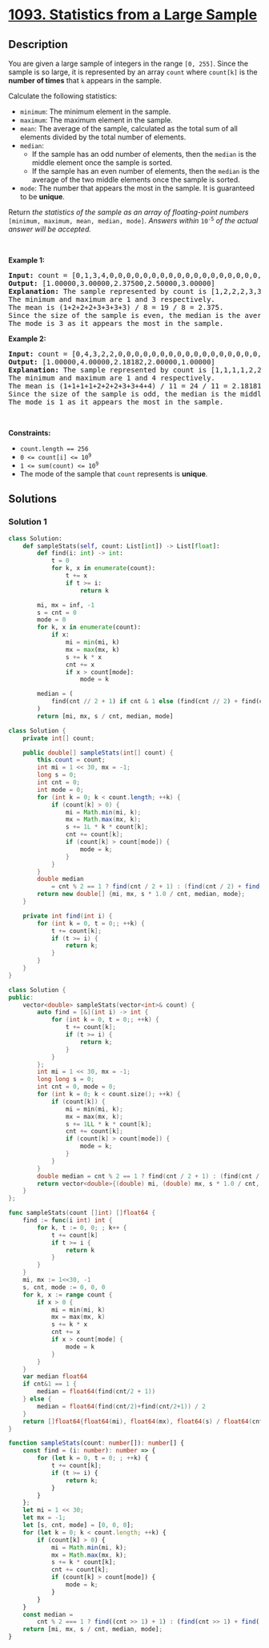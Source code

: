 # [1093. Statistics from a Large Sample](https://leetcode.com/problems/statistics-from-a-large-sample)


## Description

<p>You are given a large sample of integers in the range <code>[0, 255]</code>. Since the sample is so large, it is represented by an array <code>count</code>&nbsp;where <code>count[k]</code> is the <strong>number of times</strong> that <code>k</code> appears in the sample.</p>

<p>Calculate the following statistics:</p>

<ul>
	<li><code>minimum</code>: The minimum element in the sample.</li>
	<li><code>maximum</code>: The maximum element in the sample.</li>
	<li><code>mean</code>: The average of the sample, calculated as the total sum of all elements divided by the total number of elements.</li>
	<li><code>median</code>:
	<ul>
		<li>If the sample has an odd number of elements, then the <code>median</code> is the middle element once the sample is sorted.</li>
		<li>If the sample has an even number of elements, then the <code>median</code> is the average of the two middle elements once the sample is sorted.</li>
	</ul>
	</li>
	<li><code>mode</code>: The number that appears the most in the sample. It is guaranteed to be <strong>unique</strong>.</li>
</ul>

<p>Return <em>the statistics of the sample as an array of floating-point numbers </em><code>[minimum, maximum, mean, median, mode]</code><em>. Answers within </em><code>10<sup>-5</sup></code><em> of the actual answer will be accepted.</em></p>

<p>&nbsp;</p>
<p><strong class="example">Example 1:</strong></p>

<pre>
<strong>Input:</strong> count = [0,1,3,4,0,0,0,0,0,0,0,0,0,0,0,0,0,0,0,0,0,0,0,0,0,0,0,0,0,0,0,0,0,0,0,0,0,0,0,0,0,0,0,0,0,0,0,0,0,0,0,0,0,0,0,0,0,0,0,0,0,0,0,0,0,0,0,0,0,0,0,0,0,0,0,0,0,0,0,0,0,0,0,0,0,0,0,0,0,0,0,0,0,0,0,0,0,0,0,0,0,0,0,0,0,0,0,0,0,0,0,0,0,0,0,0,0,0,0,0,0,0,0,0,0,0,0,0,0,0,0,0,0,0,0,0,0,0,0,0,0,0,0,0,0,0,0,0,0,0,0,0,0,0,0,0,0,0,0,0,0,0,0,0,0,0,0,0,0,0,0,0,0,0,0,0,0,0,0,0,0,0,0,0,0,0,0,0,0,0,0,0,0,0,0,0,0,0,0,0,0,0,0,0,0,0,0,0,0,0,0,0,0,0,0,0,0,0,0,0,0,0,0,0,0,0,0,0,0,0,0,0,0,0,0,0,0,0,0,0,0,0,0,0,0,0,0,0,0,0,0,0,0,0,0,0]
<strong>Output:</strong> [1.00000,3.00000,2.37500,2.50000,3.00000]
<strong>Explanation:</strong> The sample represented by count is [1,2,2,2,3,3,3,3].
The minimum and maximum are 1 and 3 respectively.
The mean is (1+2+2+2+3+3+3+3) / 8 = 19 / 8 = 2.375.
Since the size of the sample is even, the median is the average of the two middle elements 2 and 3, which is 2.5.
The mode is 3 as it appears the most in the sample.
</pre>

<p><strong class="example">Example 2:</strong></p>

<pre>
<strong>Input:</strong> count = [0,4,3,2,2,0,0,0,0,0,0,0,0,0,0,0,0,0,0,0,0,0,0,0,0,0,0,0,0,0,0,0,0,0,0,0,0,0,0,0,0,0,0,0,0,0,0,0,0,0,0,0,0,0,0,0,0,0,0,0,0,0,0,0,0,0,0,0,0,0,0,0,0,0,0,0,0,0,0,0,0,0,0,0,0,0,0,0,0,0,0,0,0,0,0,0,0,0,0,0,0,0,0,0,0,0,0,0,0,0,0,0,0,0,0,0,0,0,0,0,0,0,0,0,0,0,0,0,0,0,0,0,0,0,0,0,0,0,0,0,0,0,0,0,0,0,0,0,0,0,0,0,0,0,0,0,0,0,0,0,0,0,0,0,0,0,0,0,0,0,0,0,0,0,0,0,0,0,0,0,0,0,0,0,0,0,0,0,0,0,0,0,0,0,0,0,0,0,0,0,0,0,0,0,0,0,0,0,0,0,0,0,0,0,0,0,0,0,0,0,0,0,0,0,0,0,0,0,0,0,0,0,0,0,0,0,0,0,0,0,0,0,0,0,0,0,0,0,0,0,0,0,0,0,0,0]
<strong>Output:</strong> [1.00000,4.00000,2.18182,2.00000,1.00000]
<strong>Explanation:</strong> The sample represented by count is [1,1,1,1,2,2,2,3,3,4,4].
The minimum and maximum are 1 and 4 respectively.
The mean is (1+1+1+1+2+2+2+3+3+4+4) / 11 = 24 / 11 = 2.18181818... (for display purposes, the output shows the rounded number 2.18182).
Since the size of the sample is odd, the median is the middle element 2.
The mode is 1 as it appears the most in the sample.
</pre>

<p>&nbsp;</p>
<p><strong>Constraints:</strong></p>

<ul>
	<li><code>count.length == 256</code></li>
	<li><code>0 &lt;= count[i] &lt;= 10<sup>9</sup></code></li>
	<li><code>1 &lt;= sum(count) &lt;= 10<sup>9</sup></code></li>
	<li>The mode of the sample that <code>count</code> represents is <strong>unique</strong>.</li>
</ul>

## Solutions

### Solution 1

<!-- tabs:start -->

```python
class Solution:
    def sampleStats(self, count: List[int]) -> List[float]:
        def find(i: int) -> int:
            t = 0
            for k, x in enumerate(count):
                t += x
                if t >= i:
                    return k

        mi, mx = inf, -1
        s = cnt = 0
        mode = 0
        for k, x in enumerate(count):
            if x:
                mi = min(mi, k)
                mx = max(mx, k)
                s += k * x
                cnt += x
                if x > count[mode]:
                    mode = k

        median = (
            find(cnt // 2 + 1) if cnt & 1 else (find(cnt // 2) + find(cnt // 2 + 1)) / 2
        )
        return [mi, mx, s / cnt, median, mode]
```

```java
class Solution {
    private int[] count;

    public double[] sampleStats(int[] count) {
        this.count = count;
        int mi = 1 << 30, mx = -1;
        long s = 0;
        int cnt = 0;
        int mode = 0;
        for (int k = 0; k < count.length; ++k) {
            if (count[k] > 0) {
                mi = Math.min(mi, k);
                mx = Math.max(mx, k);
                s += 1L * k * count[k];
                cnt += count[k];
                if (count[k] > count[mode]) {
                    mode = k;
                }
            }
        }
        double median
            = cnt % 2 == 1 ? find(cnt / 2 + 1) : (find(cnt / 2) + find(cnt / 2 + 1)) / 2.0;
        return new double[] {mi, mx, s * 1.0 / cnt, median, mode};
    }

    private int find(int i) {
        for (int k = 0, t = 0;; ++k) {
            t += count[k];
            if (t >= i) {
                return k;
            }
        }
    }
}
```

```cpp
class Solution {
public:
    vector<double> sampleStats(vector<int>& count) {
        auto find = [&](int i) -> int {
            for (int k = 0, t = 0;; ++k) {
                t += count[k];
                if (t >= i) {
                    return k;
                }
            }
        };
        int mi = 1 << 30, mx = -1;
        long long s = 0;
        int cnt = 0, mode = 0;
        for (int k = 0; k < count.size(); ++k) {
            if (count[k]) {
                mi = min(mi, k);
                mx = max(mx, k);
                s += 1LL * k * count[k];
                cnt += count[k];
                if (count[k] > count[mode]) {
                    mode = k;
                }
            }
        }
        double median = cnt % 2 == 1 ? find(cnt / 2 + 1) : (find(cnt / 2) + find(cnt / 2 + 1)) / 2.0;
        return vector<double>{(double) mi, (double) mx, s * 1.0 / cnt, median, (double) mode};
    }
};
```

```go
func sampleStats(count []int) []float64 {
	find := func(i int) int {
		for k, t := 0, 0; ; k++ {
			t += count[k]
			if t >= i {
				return k
			}
		}
	}
	mi, mx := 1<<30, -1
	s, cnt, mode := 0, 0, 0
	for k, x := range count {
		if x > 0 {
			mi = min(mi, k)
			mx = max(mx, k)
			s += k * x
			cnt += x
			if x > count[mode] {
				mode = k
			}
		}
	}
	var median float64
	if cnt&1 == 1 {
		median = float64(find(cnt/2 + 1))
	} else {
		median = float64(find(cnt/2)+find(cnt/2+1)) / 2
	}
	return []float64{float64(mi), float64(mx), float64(s) / float64(cnt), median, float64(mode)}
}
```

```ts
function sampleStats(count: number[]): number[] {
    const find = (i: number): number => {
        for (let k = 0, t = 0; ; ++k) {
            t += count[k];
            if (t >= i) {
                return k;
            }
        }
    };
    let mi = 1 << 30;
    let mx = -1;
    let [s, cnt, mode] = [0, 0, 0];
    for (let k = 0; k < count.length; ++k) {
        if (count[k] > 0) {
            mi = Math.min(mi, k);
            mx = Math.max(mx, k);
            s += k * count[k];
            cnt += count[k];
            if (count[k] > count[mode]) {
                mode = k;
            }
        }
    }
    const median =
        cnt % 2 === 1 ? find((cnt >> 1) + 1) : (find(cnt >> 1) + find((cnt >> 1) + 1)) / 2;
    return [mi, mx, s / cnt, median, mode];
}
```

<!-- tabs:end -->

<!-- end -->
